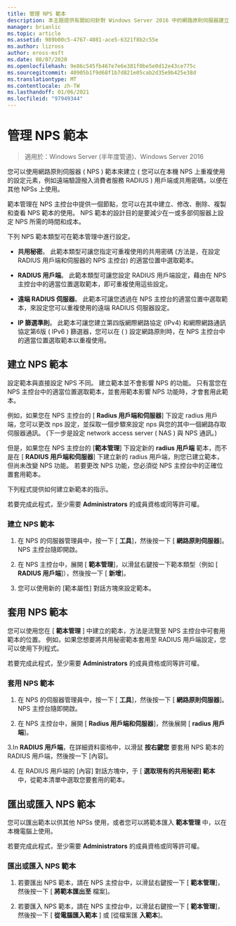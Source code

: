 ```yaml
---
title: 管理 NPS 範本
description: 本主題提供有關如何針對 Windows Server 2016 中的網路原則伺服器建立、套用、匯出和匯入 NPS 範本的指示。
manager: brianlic
ms.topic: article
ms.assetid: 989b00c5-4767-4081-ace5-6321f8b2c55e
ms.author: lizross
author: eross-msft
ms.date: 08/07/2020
ms.openlocfilehash: 9e86c545fb467e7e6e381f0be5e0d12e43ce775c
ms.sourcegitcommit: 40905b1f9d68f1b7d821e05cab2d35e9b425e38d
ms.translationtype: MT
ms.contentlocale: zh-TW
ms.lasthandoff: 01/06/2021
ms.locfileid: "97949344"
---
```

# <a name="manage-nps-templates"></a>管理 NPS 範本

>適用於：Windows Server (半年度管道)、Windows Server 2016

您可以使用網路原則伺服器 \( NPS \) 範本來建立 \( 您可以在本機 NPS 上重複使用的設定元素，例如遠端驗證撥入消費者服務 RADIUS \) 用戶端或共用密碼，以便在其他 NPSs 上使用。

範本管理在 NPS 主控台中提供一個節點，您可以在其中建立、修改、刪除、複製和查看 NPS 範本的使用。 NPS 範本的設計目的是要減少在一或多部伺服器上設定 NPS 所需的時間和成本。

下列 NPS 範本類型可在範本管理中進行設定。

- **共用秘密**。 此範本類型可讓您指定可重複使用的共用密碼 (方法是，在設定 RADIUS 用戶端和伺服器的 NPS 主控台) 的適當位置中選取範本。

- **RADIUS 用戶端**。 此範本類型可讓您設定 RADIUS 用戶端設定，藉由在 NPS 主控台中的適當位置選取範本，即可重複使用這些設定。

- **遠端 RADIUS 伺服器**。 此範本可讓您透過在 NPS 主控台的適當位置中選取範本，來設定您可以重複使用的遠端 RADIUS 伺服器設定。

- **IP 篩選準則**。 此範本可讓您建立第四版網際網路協定 (IPv4) 和網際網路通訊協定第6版 \( IPv6 \) 篩選器，您可以在 \( \) 設定網路原則時，在 NPS 主控台中的適當位置選取範本以重複使用。

## <a name="create-an-nps-template"></a>建立 NPS 範本

設定範本與直接設定 NPS 不同。 建立範本並不會影響 NPS 的功能。 只有當您在 NPS 主控台中的適當位置選取範本，並套用範本影響 NPS 功能時，才會套用此範本。

例如，如果您在 NPS 主控台的 [ **Radius 用戶端和伺服器**] 下設定 radius 用戶端，您可以更改 nps 設定，並採取一個步驟來設定 nps 與您的其中一個網路存取伺服器通訊。 \(下一步是設定 network access server \( NAS \) 與 NPS 通訊。\)

但是，如果您在 NPS 主控台的 [**範本管理**] 下設定新的 **radius 用戶端** 範本，而不是在 [ **RADIUS 用戶端和伺服器**] 下建立新的 radius 用戶端，則您已建立範本，但尚未改變 NPS 功能。 若要更改 NPS 功能，您必須從 NPS 主控台中的正確位置套用範本。

下列程式提供如何建立新範本的指示。

若要完成此程式，至少需要 **Administrators** 的成員資格或同等許可權。

### <a name="to-create-an-nps-template"></a>建立 NPS 範本


1. 在 NPS 的伺服器管理員中，按一下 [ **工具**]，然後按一下 [ **網路原則伺服器**]。 NPS 主控台隨即開啟。

2. 在 NPS 主控台中，展開 [ **範本管理**]，以滑鼠右鍵按一下範本類型（例如 [ **RADIUS 用戶端**]），然後按一下 [ **新增**]。

3. 您可以使用新的 [範本屬性] 對話方塊來設定範本。

## <a name="apply-an-nps-template"></a>套用 NPS 範本

您可以使用您在 [ **範本管理** ] 中建立的範本，方法是流覽至 NPS 主控台中可套用範本的位置。 例如，如果您想要將共用秘密範本套用至 RADIUS 用戶端設定，您可以使用下列程式。

若要完成此程式，至少需要 **Administrators** 的成員資格或同等許可權。

### <a name="to-apply-an-nps-template"></a>套用 NPS 範本

1. 在 NPS 的伺服器管理員中，按一下 [ **工具**]，然後按一下 [ **網路原則伺服器**]。 NPS 主控台隨即開啟。

2. 在 NPS 主控台中，展開 [ **Radius 用戶端和伺服器**]，然後展開 [ **radius 用戶端**]。

3.In **RADIUS 用戶端**，在詳細資料窗格中，以滑鼠 **按右鍵您** 要套用 NPS 範本的 RADIUS 用戶端，然後按一下 [內容]。

4. 在 RADIUS 用戶端的 [內容] 對話方塊中，于 [ **選取現有的共用秘密] 範本** 中，從範本清單中選取您要套用的範本。

## <a name="export-or-import-nps-templates"></a>匯出或匯入 NPS 範本

您可以匯出範本以供其他 NPSs 使用，或者您可以將範本匯入 **範本管理** 中，以在本機電腦上使用。

若要完成此程式，至少需要 **Administrators** 的成員資格或同等許可權。

### <a name="to-export-or-import-nps-templates"></a>匯出或匯入 NPS 範本

1. 若要匯出 NPS 範本，請在 NPS 主控台中，以滑鼠右鍵按一下 [ **範本管理**]，然後按一下 [ **將範本匯出至** 檔案]。

2. 若要匯入 NPS 範本，請在 NPS 主控台中，以滑鼠右鍵按一下 [ **範本管理**]，然後按一下 [ **從電腦匯入範本** ] 或 [從檔案匯 **入範本**]。


